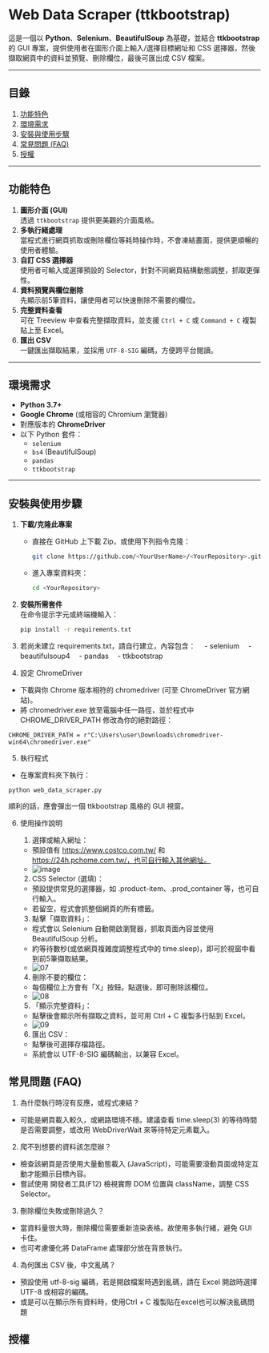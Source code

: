 # Web Data Scraper (ttkbootstrap)

這是一個以 **Python**、**Selenium**、**BeautifulSoup** 為基礎，並結合 **ttkbootstrap** 的 GUI 專案，提供使用者在圖形介面上輸入/選擇目標網址和 CSS 選擇器，然後擷取網頁中的資料並預覽、刪除欄位，最後可匯出成 CSV 檔案。

---

## 目錄
1. [功能特色](#功能特色)
2. [環境需求](#環境需求)
3. [安裝與使用步驟](#安裝與使用步驟)
4. [常見問題 (FAQ)](#常見問題-faq)
5. [授權](#授權)

---

## 功能特色
1. **圖形介面 (GUI)**  
   透過 `ttkbootstrap` 提供更美觀的介面風格。
2. **多執行緒處理**  
   當程式進行網頁抓取或刪除欄位等耗時操作時，不會凍結畫面，提供更順暢的使用者體驗。
3. **自訂 CSS 選擇器**  
   使用者可輸入或選擇預設的 Selector，針對不同網頁結構動態調整，抓取更彈性。
4. **資料預覽與欄位刪除**  
   先顯示前5筆資料，讓使用者可以快速刪除不需要的欄位。
5. **完整資料查看**  
   可在 Treeview 中查看完整擷取資料，並支援 `Ctrl + C` 或 `Command + C` 複製貼上至 Excel。
6. **匯出 CSV**  
   一鍵匯出擷取結果，並採用 `UTF-8-SIG` 編碼，方便跨平台閱讀。

---

## 環境需求
- **Python 3.7+**  
- **Google Chrome** (或相容的 Chromium 瀏覽器)  
- 對應版本的 **ChromeDriver**  
- 以下 Python 套件：
  - `selenium`
  - `bs4` (BeautifulSoup)
  - `pandas`
  - `ttkbootstrap`

---

## 安裝與使用步驟

1. **下載/克隆此專案**  
   - 直接在 GitHub 上下載 Zip，或使用下列指令克隆：
     ```bash
     git clone https://github.com/<YourUserName>/<YourRepository>.git
     ```
   - 進入專案資料夾：
     ```bash
     cd <YourRepository>
     ```

2. **安裝所需套件**  
   在命令提示字元或終端機輸入：
   ```bash
   pip install -r requirements.txt
   ```

3. 若尚未建立 requirements.txt，請自行建立，內容包含：
　- selenium
　- beautifulsoup4
　- pandas
　- ttkbootstrap

4. 設定 ChromeDriver

- 下載與你 Chrome 版本相符的 chromedriver (可至 ChromeDriver 官方網站)。
- 將 chromedriver.exe 放至電腦中任一路徑，並於程式中 CHROME_DRIVER_PATH 修改為你的絕對路徑：

```python=
CHROME_DRIVER_PATH = r"C:\Users\user\Downloads\chromedriver-win64\chromedriver.exe"
```

5. 執行程式
- 在專案資料夾下執行：
```bash=
python web_data_scraper.py
```
順利的話，應會彈出一個 ttkbootstrap 風格的 GUI 視窗。




6. 使用操作說明
   1. 選擇或輸入網址：
    - 預設值有 https://www.costco.com.tw/ 和 https://24h.pchome.com.tw/，也可自行輸入其他網址。
    - ![image](https://hackmd.io/_uploads/BJ2jg7Sukl.png)

   2. CSS Selector (選填)：

    - 預設提供常見的選擇器，如 .product-item、.prod_container 等，也可自行輸入。
    - 若留空，程式會抓整個網頁的所有標籤。
    3. 點擊「擷取資料」：
    - 程式會以 Selenium 自動開啟瀏覽器，抓取頁面內容並使用 BeautifulSoup 分析。
    - 約等待數秒(或依網頁複雜度調整程式中的 time.sleep)，即可於視窗中看到前5筆擷取結果。
    - ![07](https://hackmd.io/_uploads/BkkN-mr_1x.jpg)
    4. 刪除不要的欄位：
    - 每個欄位上方會有「X」按鈕。點選後，即可刪除該欄位。
    - ![08](https://hackmd.io/_uploads/rkbvZQSOJl.jpg)
    5. 「顯示完整資料」：
    - 點擊後會顯示所有擷取之資料，並可用 Ctrl + C 複製多行貼到 Excel。
    - ![09](https://hackmd.io/_uploads/BJrub7B_Jl.jpg)
    6. 匯出 CSV：
    - 點擊後可選擇存檔路徑。
    - 系統會以 UTF-8-SIG 編碼輸出，以兼容 Excel。




## 常見問題 (FAQ)
1. 為什麼執行時沒有反應，或程式凍結？

- 可能是網頁載入較久，或網路環境不穩。建議查看 time.sleep(3) 的等待時間是否需要調整，或改用 WebDriverWait 來等待特定元素載入。

2. 爬不到想要的資料該怎麼辦？

- 檢查該網頁是否使用大量動態載入 (JavaScript)，可能需要滾動頁面或特定互動才能顯示目標內容。
- 嘗試使用 開發者工具(F12) 檢視實際 DOM 位置與 className，調整 CSS Selector。

3. 刪除欄位失敗或刪除過久？

- 當資料量很大時，刪除欄位需要重新渲染表格。故使用多執行緒，避免 GUI 卡住。
- 也可考慮優化將 DataFrame 處理部分放在背景執行。

4. 為何匯出 CSV 後，中文亂碼？

- 預設使用 utf-8-sig 編碼，若是開啟檔案時遇到亂碼，請在 Excel 開啟時選擇 UTF-8 或相容的編碼。
- 或是可以在顯示所有資料時，使用Ctrl + C 複製貼在excel也可以解決亂碼問題

## 授權
